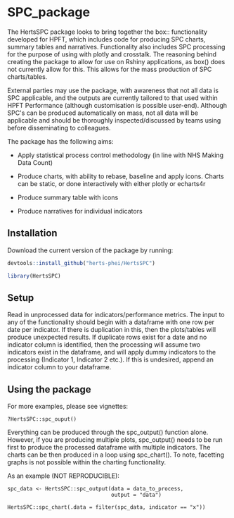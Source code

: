 # SPC_package

The HertsSPC package looks to bring together the box:: functionality developed for HPFT, which includes code for producing SPC charts, summary tables and narratives. Functionality also includes SPC processing for the purpose of using with plotly and crosstalk. The reasoning behind creating the package to allow for use on Rshiny applications, as box() does not currently allow for this. This allows for the mass production of SPC charts/tables.

External parties may use the package, with awareness that not all data is SPC applicable, and the outputs are currently tailored to that used within HPFT Performance (although customisation is possible user-end). Although SPC's can be produced automatically on mass, not all data will be applicable and should be thoroughly inspected/discussed by teams using before disseminating to colleagues.

The package has the following aims:

-   Apply statistical process control methodology (in line with NHS Making Data Count)

-   Produce charts, with ability to rebase, baseline and apply icons. Charts can be static, or done interactively with either plotly or echarts4r

-   Produce summary table with icons

-   Produce narratives for individual indicators

## Installation

Download the current version of the package by running:

``` R
devtools::install_github("herts-phei/HertsSPC")

library(HertsSPC)
```

## Setup

Read in unprocessed data for indicators/performance metrics. The input to any of the functionality should begin with a dataframe with one row per date per indicator. If there is duplication in this, then the plots/tables will produce unexpected results. If duplicate rows exist for a date and no indicator column is identified, then the processing will assume two indicators exist in the dataframe, and will apply dummy indicators to the processing (Indicator 1, Indicator 2 etc.). If this is undesired, append an indicator column to your dataframe.

## Using the package

For more examples, please see vignettes:

```         
?HertsSPC::spc_ouput() 
```

Everything can be produced through the spc_output() function alone. However, if you are producing multiple plots, spc_output() needs to be run first to produce the processed dataframe with multiple indicators. The charts can be then produced in a loop using spc_chart(). To note, facetting graphs is not possible within the charting functionality.

As an example (NOT REPRODUCIBLE):

```         
spc_data <- HertsSPC::spc_output(data = data_to_process,
                                 output = "data")
                     
HertsSPC::spc_chart(.data = filter(spc_data, indicator == "x"))
```
